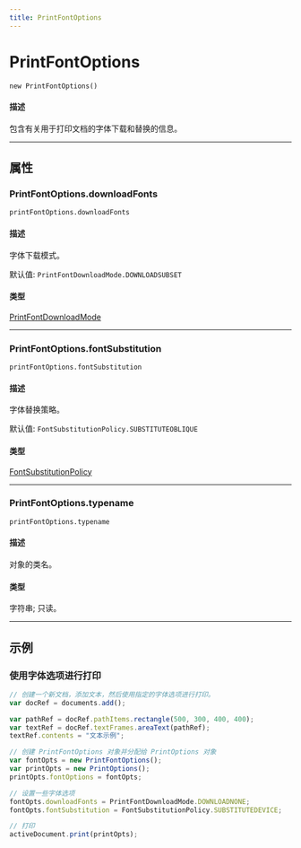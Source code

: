```yaml
---
title: PrintFontOptions
---
```

# PrintFontOptions

`new PrintFontOptions()`

#### 描述

包含有关用于打印文档的字体下载和替换的信息。

---

## 属性

### PrintFontOptions.downloadFonts

`printFontOptions.downloadFonts`

#### 描述

字体下载模式。

默认值: `PrintFontDownloadMode.DOWNLOADSUBSET`

#### 类型

[PrintFontDownloadMode](../scripting-constants#printfontdownloadmode)

---

### PrintFontOptions.fontSubstitution

`printFontOptions.fontSubstitution`

#### 描述

字体替换策略。

默认值: `FontSubstitutionPolicy.SUBSTITUTEOBLIQUE`

#### 类型

[FontSubstitutionPolicy](../scripting-constants#fontsubstitutionpolicy)

---

### PrintFontOptions.typename

`printFontOptions.typename`

#### 描述

对象的类名。

#### 类型

字符串; 只读。

---

## 示例

### 使用字体选项进行打印

```javascript
// 创建一个新文档，添加文本，然后使用指定的字体选项进行打印。
var docRef = documents.add();

var pathRef = docRef.pathItems.rectangle(500, 300, 400, 400);
var textRef = docRef.textFrames.areaText(pathRef);
textRef.contents = "文本示例";

// 创建 PrintFontOptions 对象并分配给 PrintOptions 对象
var fontOpts = new PrintFontOptions();
var printOpts = new PrintOptions();
printOpts.fontOptions = fontOpts;

// 设置一些字体选项
fontOpts.downloadFonts = PrintFontDownloadMode.DOWNLOADNONE;
fontOpts.fontSubstitution = FontSubstitutionPolicy.SUBSTITUTEDEVICE;

// 打印
activeDocument.print(printOpts);
```